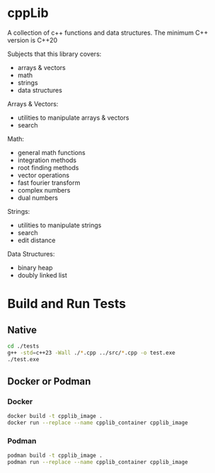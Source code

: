 # cppLib
A collection of c++ functions and data structures. The minimum C++ version is C++20

Subjects that this library covers:
- arrays & vectors
- math
- strings
- data structures

Arrays & Vectors:
- utilities to manipulate arrays & vectors
- search

Math:
- general math functions
- integration methods
- root finding methods
- vector operations
- fast fourier transform
- complex numbers
- dual numbers

Strings:
- utilities to manipulate strings
- search
- edit distance

Data Structures:
- binary heap
- doubly linked list

# Build and Run Tests
## Native
```bash
cd ./tests
g++ -std=c++23 -Wall ./*.cpp ../src/*.cpp -o test.exe
./test.exe
```

## Docker or Podman
### Docker
```bash
docker build -t cpplib_image .
docker run --replace --name cpplib_container cpplib_image
```

### Podman
```bash
podman build -t cpplib_image .
podman run --replace --name cpplib_container cpplib_image
```
